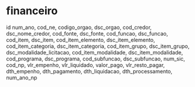 # financeiro
id
num_ano,
cod_ne,
codigo_orgao,
dsc_orgao, 
cod_credor, 
dsc_nome_credor,
cod_fonte,
dsc_fonte, 
cod_funcao,
dsc_funcao, 
cod_item, 
dsc_item,
cod_item_elemento,
dsc_item_elemento,
cod_item_categoria,
dsc_item_categoria,
cod_item_grupo,
dsc_item_grupo,
dsc_modalidade_licitacao,
cod_item_modalidade, 
dsc_item_modalidade,
cod_programa,
dsc_programa,
cod_subfuncao, 
dsc_subfuncao, 
num_sic, 
cod_np,
vlr_empenho, 
vlr_liquidado, 
valor_pago,
vlr_resto_pagar,
dth_empenho, 
dth_pagamento,
dth_liquidacao, 
dth_processamento, 
num_ano_np
